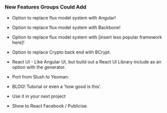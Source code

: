 ### New Features Groups Could Add ###
- Option to replace flux model system with Angular!
- Option to replace flux model system with Backbone!
- Option to replace flux model system with [insert less popular framework here]!

- Option to replace Crypto back end with BCrypt.

- React UI - Like Angular UI, but build out a React UI Library
include as an option with the generator.

- Port from Slush to Yeoman.
- BLOG! Tutorial or even a 'how good is this'.
- Use it in your next project
- Show to React Facebook / Publicise.
